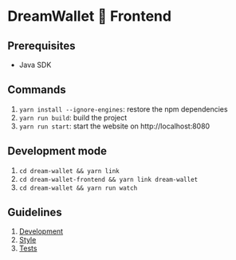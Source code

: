 # DreamWallet 🌙 Frontend

## Prerequisites
* Java SDK

## Commands

1. `yarn install --ignore-engines`: restore the npm dependencies
2. `yarn run build`: build the project
3. `yarn run start`: start the website on http://localhost:8080

## Development mode

1. `cd dream-wallet && yarn link`
2. `cd dream-wallet-frontend && yarn link dream-wallet`
3. `cd dream-wallet && yarn run watch`

## Guidelines

1. [Development](../blob/master/help/Development)
1. [Style](../blob/master/help/Style)
1. [Tests](../blob/master/help/TestsStyle)